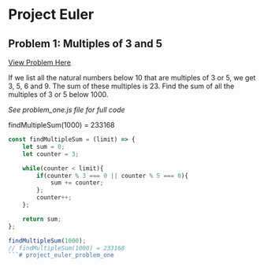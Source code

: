 # Project Euler
## Problem 1: Multiples of 3 and 5

[View Problem Here](https://projecteuler.net/problem=1)

If we list all the natural numbers below 10 that are multiples of 3 or 5, we get 3, 5, 6 and 9. The sum of these multiples is 23. Find the sum of all the multiples of 3 or 5 below 1000.

*See problem_one.js file for full code*

findMultipleSum(1000) = 233168

```javascript
const findMultipleSum = (limit) => {
    let sum = 0;
    let counter = 3;

    while(counter < limit){
        if(counter % 3 === 0 || counter % 5 === 0){
            sum += counter;
        };
        counter++;
    };

    return sum;
};

findMultipleSum(1000);
// findMultipleSum(1000) = 233168
```# project_euler_problem_one
